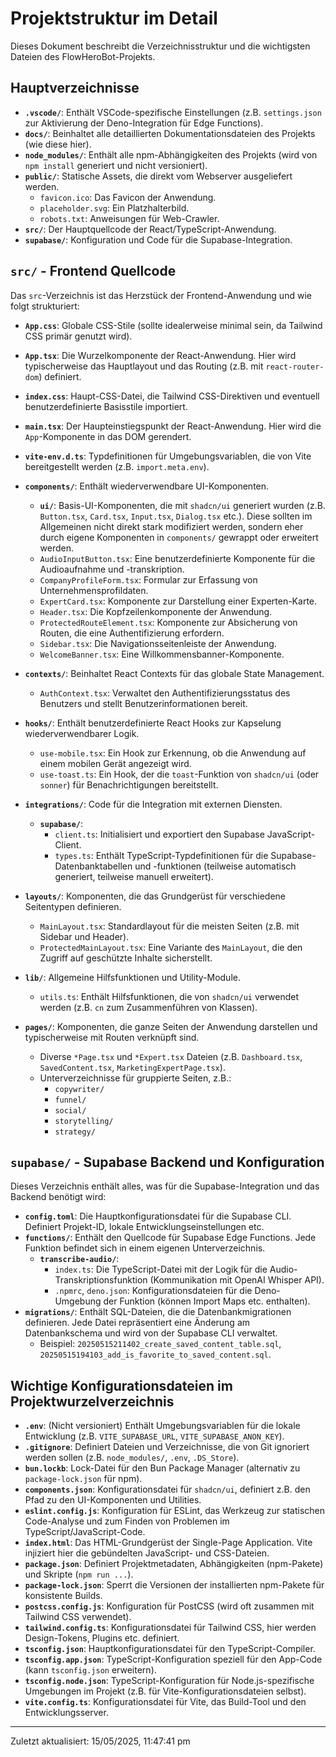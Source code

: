 # Projektstruktur im Detail

Dieses Dokument beschreibt die Verzeichnisstruktur und die wichtigsten Dateien des FlowHeroBot-Projekts.

## Hauptverzeichnisse

*   **`.vscode/`**: Enthält VSCode-spezifische Einstellungen (z.B. `settings.json` zur Aktivierung der Deno-Integration für Edge Functions).
*   **`docs/`**: Beinhaltet alle detaillierten Dokumentationsdateien des Projekts (wie diese hier).
*   **`node_modules/`**: Enthält alle npm-Abhängigkeiten des Projekts (wird von `npm install` generiert und nicht versioniert).
*   **`public/`**: Statische Assets, die direkt vom Webserver ausgeliefert werden.
    *   `favicon.ico`: Das Favicon der Anwendung.
    *   `placeholder.svg`: Ein Platzhalterbild.
    *   `robots.txt`: Anweisungen für Web-Crawler.
*   **`src/`**: Der Hauptquellcode der React/TypeScript-Anwendung.
*   **`supabase/`**: Konfiguration und Code für die Supabase-Integration.

## `src/` - Frontend Quellcode

Das `src`-Verzeichnis ist das Herzstück der Frontend-Anwendung und wie folgt strukturiert:

*   **`App.css`**: Globale CSS-Stile (sollte idealerweise minimal sein, da Tailwind CSS primär genutzt wird).
*   **`App.tsx`**: Die Wurzelkomponente der React-Anwendung. Hier wird typischerweise das Hauptlayout und das Routing (z.B. mit `react-router-dom`) definiert.
*   **`index.css`**: Haupt-CSS-Datei, die Tailwind CSS-Direktiven und eventuell benutzerdefinierte Basisstile importiert.
*   **`main.tsx`**: Der Haupteinstiegspunkt der React-Anwendung. Hier wird die `App`-Komponente in das DOM gerendert.
*   **`vite-env.d.ts`**: Typdefinitionen für Umgebungsvariablen, die von Vite bereitgestellt werden (z.B. `import.meta.env`).

*   **`components/`**: Enthält wiederverwendbare UI-Komponenten.
    *   **`ui/`**: Basis-UI-Komponenten, die mit `shadcn/ui` generiert wurden (z.B. `Button.tsx`, `Card.tsx`, `Input.tsx`, `Dialog.tsx` etc.). Diese sollten im Allgemeinen nicht direkt stark modifiziert werden, sondern eher durch eigene Komponenten in `components/` gewrappt oder erweitert werden.
    *   `AudioInputButton.tsx`: Eine benutzerdefinierte Komponente für die Audioaufnahme und -transkription.
    *   `CompanyProfileForm.tsx`: Formular zur Erfassung von Unternehmensprofildaten.
    *   `ExpertCard.tsx`: Komponente zur Darstellung einer Experten-Karte.
    *   `Header.tsx`: Die Kopfzeilenkomponente der Anwendung.
    *   `ProtectedRouteElement.tsx`: Komponente zur Absicherung von Routen, die eine Authentifizierung erfordern.
    *   `Sidebar.tsx`: Die Navigationsseitenleiste der Anwendung.
    *   `WelcomeBanner.tsx`: Eine Willkommensbanner-Komponente.

*   **`contexts/`**: Beinhaltet React Contexts für das globale State Management.
    *   `AuthContext.tsx`: Verwaltet den Authentifizierungsstatus des Benutzers und stellt Benutzerinformationen bereit.

*   **`hooks/`**: Enthält benutzerdefinierte React Hooks zur Kapselung wiederverwendbarer Logik.
    *   `use-mobile.tsx`: Ein Hook zur Erkennung, ob die Anwendung auf einem mobilen Gerät angezeigt wird.
    *   `use-toast.ts`: Ein Hook, der die `toast`-Funktion von `shadcn/ui` (oder `sonner`) für Benachrichtigungen bereitstellt.

*   **`integrations/`**: Code für die Integration mit externen Diensten.
    *   **`supabase/`**:
        *   `client.ts`: Initialisiert und exportiert den Supabase JavaScript-Client.
        *   `types.ts`: Enthält TypeScript-Typdefinitionen für die Supabase-Datenbanktabellen und -funktionen (teilweise automatisch generiert, teilweise manuell erweitert).

*   **`layouts/`**: Komponenten, die das Grundgerüst für verschiedene Seitentypen definieren.
    *   `MainLayout.tsx`: Standardlayout für die meisten Seiten (z.B. mit Sidebar und Header).
    *   `ProtectedMainLayout.tsx`: Eine Variante des `MainLayout`, die den Zugriff auf geschützte Inhalte sicherstellt.

*   **`lib/`**: Allgemeine Hilfsfunktionen und Utility-Module.
    *   `utils.ts`: Enthält Hilfsfunktionen, die von `shadcn/ui` verwendet werden (z.B. `cn` zum Zusammenführen von Klassen).

*   **`pages/`**: Komponenten, die ganze Seiten der Anwendung darstellen und typischerweise mit Routen verknüpft sind.
    *   Diverse `*Page.tsx` und `*Expert.tsx` Dateien (z.B. `Dashboard.tsx`, `SavedContent.tsx`, `MarketingExpertPage.tsx`).
    *   Unterverzeichnisse für gruppierte Seiten, z.B.:
        *   `copywriter/`
        *   `funnel/`
        *   `social/`
        *   `storytelling/`
        *   `strategy/`

## `supabase/` - Supabase Backend und Konfiguration

Dieses Verzeichnis enthält alles, was für die Supabase-Integration und das Backend benötigt wird:

*   **`config.toml`**: Die Hauptkonfigurationsdatei für die Supabase CLI. Definiert Projekt-ID, lokale Entwicklungseinstellungen etc.
*   **`functions/`**: Enthält den Quellcode für Supabase Edge Functions. Jede Funktion befindet sich in einem eigenen Unterverzeichnis.
    *   **`transcribe-audio/`**:
        *   `index.ts`: Die TypeScript-Datei mit der Logik für die Audio-Transkriptionsfunktion (Kommunikation mit OpenAI Whisper API).
        *   `.npmrc`, `deno.json`: Konfigurationsdateien für die Deno-Umgebung der Funktion (können Import Maps etc. enthalten).
*   **`migrations/`**: Enthält SQL-Dateien, die die Datenbankmigrationen definieren. Jede Datei repräsentiert eine Änderung am Datenbankschema und wird von der Supabase CLI verwaltet.
    *   Beispiel: `20250515211402_create_saved_content_table.sql`, `20250515194103_add_is_favorite_to_saved_content.sql`.

## Wichtige Konfigurationsdateien im Projektwurzelverzeichnis

*   **`.env`**: (Nicht versioniert) Enthält Umgebungsvariablen für die lokale Entwicklung (z.B. `VITE_SUPABASE_URL`, `VITE_SUPABASE_ANON_KEY`).
*   **`.gitignore`**: Definiert Dateien und Verzeichnisse, die von Git ignoriert werden sollen (z.B. `node_modules/`, `.env`, `.DS_Store`).
*   **`bun.lockb`**: Lock-Datei für den Bun Package Manager (alternativ zu `package-lock.json` für npm).
*   **`components.json`**: Konfigurationsdatei für `shadcn/ui`, definiert z.B. den Pfad zu den UI-Komponenten und Utilities.
*   **`eslint.config.js`**: Konfiguration für ESLint, das Werkzeug zur statischen Code-Analyse und zum Finden von Problemen im TypeScript/JavaScript-Code.
*   **`index.html`**: Das HTML-Grundgerüst der Single-Page Application. Vite injiziert hier die gebündelten JavaScript- und CSS-Dateien.
*   **`package.json`**: Definiert Projektmetadaten, Abhängigkeiten (npm-Pakete) und Skripte (`npm run ...`).
*   **`package-lock.json`**: Sperrt die Versionen der installierten npm-Pakete für konsistente Builds.
*   **`postcss.config.js`**: Konfiguration für PostCSS (wird oft zusammen mit Tailwind CSS verwendet).
*   **`tailwind.config.ts`**: Konfigurationsdatei für Tailwind CSS, hier werden Design-Tokens, Plugins etc. definiert.
*   **`tsconfig.json`**: Hauptkonfigurationsdatei für den TypeScript-Compiler.
*   **`tsconfig.app.json`**: TypeScript-Konfiguration speziell für den App-Code (kann `tsconfig.json` erweitern).
*   **`tsconfig.node.json`**: TypeScript-Konfiguration für Node.js-spezifische Umgebungen im Projekt (z.B. für Vite-Konfigurationsdateien selbst).
*   **`vite.config.ts`**: Konfigurationsdatei für Vite, das Build-Tool und den Entwicklungsserver.

---
Zuletzt aktualisiert: 15/05/2025, 11:47:41 pm